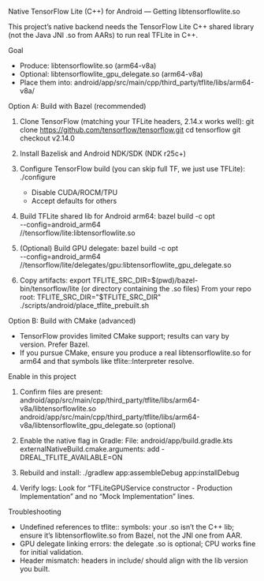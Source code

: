 Native TensorFlow Lite (C++) for Android — Getting libtensorflowlite.so

This project’s native backend needs the TensorFlow Lite C++ shared library (not the Java JNI .so from AARs) to run real TFLite in C++.

Goal
- Produce: libtensorflowlite.so (arm64-v8a)
- Optional: libtensorflowlite_gpu_delegate.so (arm64-v8a)
- Place them into: android/app/src/main/cpp/third_party/tflite/libs/arm64-v8a/

Option A: Build with Bazel (recommended)
1) Clone TensorFlow (matching your TFLite headers, 2.14.x works well):
   git clone https://github.com/tensorflow/tensorflow.git
   cd tensorflow
   git checkout v2.14.0

2) Install Bazelisk and Android NDK/SDK (NDK r25c+)

3) Configure TensorFlow build (you can skip full TF, we just use TFLite):
   ./configure
   - Disable CUDA/ROCM/TPU
   - Accept defaults for others

4) Build TFLite shared lib for Android arm64:
   bazel build -c opt \
     --config=android_arm64 \
     //tensorflow/lite:libtensorflowlite.so

5) (Optional) Build GPU delegate:
   bazel build -c opt \
     --config=android_arm64 \
     //tensorflow/lite/delegates/gpu:libtensorflowlite_gpu_delegate.so

6) Copy artifacts:
   export TFLITE_SRC_DIR=$(pwd)/bazel-bin/tensorflow/lite
   (or directory containing the .so files)
   From your repo root:
   TFLITE_SRC_DIR="$TFLITE_SRC_DIR" ./scripts/android/place_tflite_prebuilt.sh

Option B: Build with CMake (advanced)
- TensorFlow provides limited CMake support; results can vary by version. Prefer Bazel.
- If you pursue CMake, ensure you produce a real libtensorflowlite.so for arm64 and that symbols like tflite::Interpreter resolve.

Enable in this project
1) Confirm files are present:
   android/app/src/main/cpp/third_party/tflite/libs/arm64-v8a/libtensorflowlite.so
   android/app/src/main/cpp/third_party/tflite/libs/arm64-v8a/libtensorflowlite_gpu_delegate.so (optional)

2) Enable the native flag in Gradle:
   File: android/app/build.gradle.kts
   externalNativeBuild.cmake.arguments: add
     -DREAL_TFLITE_AVAILABLE=ON

3) Rebuild and install:
   ./gradlew app:assembleDebug app:installDebug

4) Verify logs:
   Look for “TFLiteGPUService constructor - Production Implementation” and no “Mock Implementation” lines.

Troubleshooting
- Undefined references to tflite:: symbols: your .so isn’t the C++ lib; ensure it’s libtensorflowlite.so from Bazel, not the JNI one from AAR.
- GPU delegate linking errors: the delegate .so is optional; CPU works fine for initial validation.
- Header mismatch: headers in include/ should align with the lib version you built.
